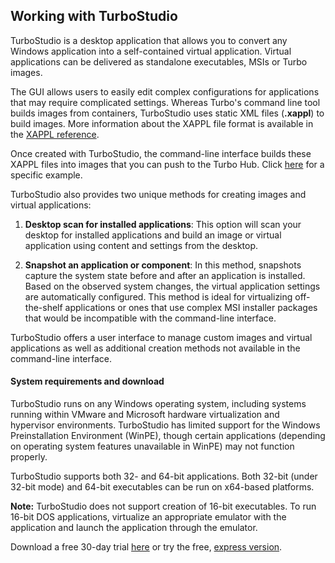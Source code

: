 ## Working with TurboStudio

TurboStudio is a desktop application that allows you to convert any Windows application into a self-contained virtual application. Virtual applications can be delivered as standalone executables, MSIs or Turbo images.

The GUI allows users to easily edit complex configurations for applications that may require complicated settings. Whereas Turbo's command line tool builds images from containers, TurboStudio uses static XML files (**.xappl**) to build images. More information about the XAPPL file format is available in the [XAPPL reference](/docs/reference/xappl-configuration).

Once created with TurboStudio, the command-line interface builds these XAPPL files into images that you can push to the Turbo Hub. Click [here](/docs/building/working-with-images) for a specific example.

TurboStudio also provides two unique methods for creating images and virtual applications:

1. **Desktop scan for installed applications**: This option will scan your desktop for installed applications and build an image or virtual application using content and settings from the desktop.

2. **Snapshot an application or component**: In this method, snapshots capture the system state before and after an application is installed. Based on the observed system changes, the virtual application settings are automatically configured. This method is ideal for virtualizing off-the-shelf applications or ones that use complex MSI installer packages that would be incompatible with the command-line interface.

TurboStudio offers a user interface to manage custom images and virtual applications as well as additional creation methods not available in the command-line interface.

<!--TODO: add a brief section on when you would want to use TurboStudio vs. the CLI -->

#### System requirements and download

TurboStudio runs on any Windows operating system, including systems running within VMware and Microsoft hardware virtualization and hypervisor environments. TurboStudio has limited support for the Windows Preinstallation Environment (WinPE), though certain applications (depending on operating system features unavailable in WinPE) may not function properly.

TurboStudio supports both 32- and 64-bit applications. Both 32-bit (under 32-bit mode) and 64-bit executables can be run on x64-based platforms.

**Note:** TurboStudio does not support creation of 16-bit executables. To run 16-bit DOS applications, virtualize an appropriate emulator with the application and launch the application through the emulator.

Download a free 30-day trial [here](/studio) or try the free, [express version](/studio/download). 
